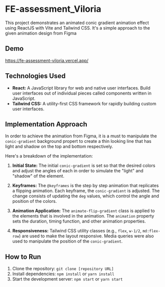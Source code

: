# FE-assessment_Viloria

This project demonstrates an animated conic gradient animation effect using ReactJS with Vite and Tailwind CSS. It's a simple approach to the given animation design from Figma

## Demo

https://fe-assessment-viloria.vercel.app/


## Technologies Used

*   **React:** A JavaScript library for web and native user interfaces. Build user interfaces out of individual pieces called components written in JavaScript.
*   **Tailwind CSS:** A utility-first CSS framework for rapidly building custom user interfaces.

## Implementation Approach

In order to achieve the animation from Figma, it is a must to manipulate the `conic-gradient` background propert to create a thin looking line that has light and shadow on the top and bottom respectively. 

Here's a breakdown of the implementation:

1.  **Initial State:** The initial `conic-gradient` is set so that the desired colors and adjust the angles of each in order to simulate the "light" and "shadow" of the element.  

2.  **Keyframes:** The `@keyframes` is the step by step animation that replicates a flipping animation. Each keyframe, the `conic-gradient` is adjusted.  The change consists of updating the `deg` values, which control the angle and position of the colors.  

3.  **Animation Application:** The `animate-flip-gradient` class is applied to the elements that is involved in the animation. The `animation` property sets the duration, timing function, and other animation properties.

4.  **Responsiveness:** Tailwind CSS utility classes (e.g., `flex`, `w-1/2`, `md:flex-row`) are used to make the layout responsive. Media queries were also used to manipulate the position of the `conic-gradient`. 

## How to Run

1.  Clone the repository: `git clone [repository URL]`
2.  Install dependencies: `npm install` or `yarn install`
3.  Start the development server: `npm start` or `yarn start`